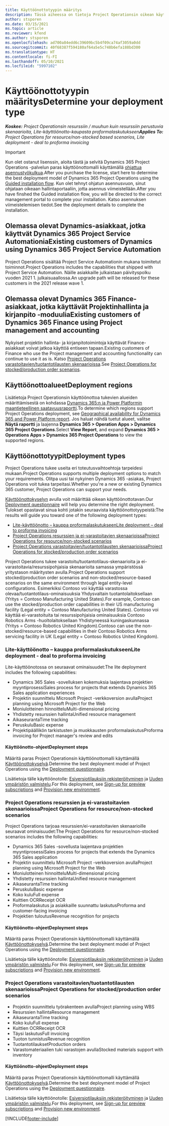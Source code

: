 ```yaml
---
title: Käyttöönottotyypin määritys
description: Tässä aiheessa on tietoja Project Operationsin oikean käyttöönottotyypin valinnasta omalle yrityksellesi.
author: stsporen
ms.date: 03/15/2021
ms.topic: article
ms.reviewer: kfend
ms.author: stsporen
ms.openlocfilehash: ad700a84edd6c39609bc5b4f09ca74af3059a0dd
ms.sourcegitcommit: 40f68387f594180af64a5e5c748b6efa188bd300
ms.translationtype: HT
ms.contentlocale: fi-FI
ms.lasthandoff: 05/10/2021
ms.locfileid: "5997102"
---
```

# <a name="determine-your-deployment-type"></a><span data-ttu-id="a670b-103">Käyttöönottotyypin määritys</span><span class="sxs-lookup"><span data-stu-id="a670b-103">Determine your deployment type</span></span>

<span data-ttu-id="a670b-104">_**Koskee:** Project Operationsin resurssiin / muuhun kuin resurssiin perustuvia skenaarioita, Lite-käyttöönotto-kaupasta proformalaskutukseen_</span><span class="sxs-lookup"><span data-stu-id="a670b-104">_**Applies To:** Project Operations for resource/non-stocked based scenarios, Lite deployment - deal to proforma invoicing_</span></span>

> [!IMPORTANT]
> <span data-ttu-id="a670b-105">Kun olet ostanut lisenssin, aloita tästä ja selvitä Dynamics 365 Project Operations -palvelun paras käyttöönottomalli käyttämällä  [ohjattua asennustyökulkua](https://aka.ms/provisionprojectoperations).</span><span class="sxs-lookup"><span data-stu-id="a670b-105">After you purchase the license, start here to determine the best deployment model of Dynamics 365 Project Operations using the [Guided installation flow](https://aka.ms/provisionprojectoperations).</span></span>
> <span data-ttu-id="a670b-106">Kun olet tehnyt ohjatun asennusvuon, sinut ohjataan oikeaan hallintaportaaliin, jotta asennus viimeistellään.</span><span class="sxs-lookup"><span data-stu-id="a670b-106">After you have finshed the Guided installation flow, you will be directed to the correct management portal to complete your installation.</span></span> <span data-ttu-id="a670b-107">Katso asennuksen viimeistelemisen tiedot.</span><span class="sxs-lookup"><span data-stu-id="a670b-107">See the deployment details to complete the installation.</span></span>


## <a name="existing-customers-of-dynamics-using-dynamics-365-project-service-automation"></a><span data-ttu-id="a670b-108">Olemassa olevat Dynamics-asiakkaat, jotka käyttvät Dynamics 365 Project Service Automationia</span><span class="sxs-lookup"><span data-stu-id="a670b-108">Existing customers of Dynamics using Dynamics 365 Project Service Automation</span></span>
<span data-ttu-id="a670b-109">Project Operations sisältää Project Service Automationin mukana toimitetut toiminnot.</span><span class="sxs-lookup"><span data-stu-id="a670b-109">Project Operations includes the capabilities that shipped with Project Service Automation.</span></span> <span data-ttu-id="a670b-110">Näille asiakkaille julkaistaan päivityspolku vuoden 2021 1. julkaisuaallossa.</span><span class="sxs-lookup"><span data-stu-id="a670b-110">An upgrade path will be released for these customers in the 2021 release wave 1.</span></span>

## <a name="existing-customers-of-dynamics-365-finance-using-project-management-and-accounting"></a><span data-ttu-id="a670b-111">Olemassa olevat Dynamics 365 Finance-asiakkaat, jotka käyttävät Projektinhallinta ja kirjanpito -moduulia</span><span class="sxs-lookup"><span data-stu-id="a670b-111">Existing customers of Dynamics 365 Finance using Project management and accounting</span></span> 

<span data-ttu-id="a670b-112">Nykyiset projektin hallinta- ja kirjanpitotoimintoja käyttävät Finance-asiakkaat voivat jatkoa käyttöä entiseen tapaan.</span><span class="sxs-lookup"><span data-stu-id="a670b-112">Existing customers of Finance who use the Project management and accounting functionality can continue to use it as is.</span></span> <span data-ttu-id="a670b-113">Katso [Project Operations varastoitavien/tuotantotilausten skenaarioissa](#pma).</span><span class="sxs-lookup"><span data-stu-id="a670b-113">See [Project Operations for stocked/production order scenarios](#pma).</span></span>


## <a name="deployment-regions"></a><span data-ttu-id="a670b-114">Käyttöönottoalueet</span><span class="sxs-lookup"><span data-stu-id="a670b-114">Deployment regions</span></span>
<span data-ttu-id="a670b-115">Lisätietoja Project Operationsin käyttöönottoa tukevien alueiden määrittämisestä on kohdassa [Dynamics 365:n ja Power Platformin maantieteellinen saatavuusraportti](https://dynamics.microsoft.com/en-us/geographic-availability/).</span><span class="sxs-lookup"><span data-stu-id="a670b-115">To determine which regions support Project Operations deployment, see [Geographical availability for Dynamics 365 and Power Platform report](https://dynamics.microsoft.com/en-us/geographic-availability/).</span></span> <span data-ttu-id="a670b-116">Jos haluat nähdä tuetut alueet, valitse **Näytä raportti** ja laajenna **Dynamics 365 > Operation Apps > Dynamics 365 Project Operations**.</span><span class="sxs-lookup"><span data-stu-id="a670b-116">Select **View Report**, and expand **Dynamics 365 > Operations Apps > Dynamics 365 Project Operations** to view the supported regions.</span></span>

## <a name="deployment-types"></a><span data-ttu-id="a670b-117">Käyttöönottotyypit</span><span class="sxs-lookup"><span data-stu-id="a670b-117">Deployment types</span></span>
<span data-ttu-id="a670b-118">Project Operations tukee useita eri toteutusvaihtoehtoja tarpeidesi mukaan.</span><span class="sxs-lookup"><span data-stu-id="a670b-118">Project Operations supports multiple deployment options to match your requirements.</span></span> <span data-ttu-id="a670b-119">Olitpa uusi tai nykyinen Dynamics 365 -asiakas, Project Operations voit tukea tarpeitasi.</span><span class="sxs-lookup"><span data-stu-id="a670b-119">Whether you're a new or existing Dynamics 365 customer, Project Operations can support your needs.</span></span>

<span data-ttu-id="a670b-120">[Käyttöönottokyselyn](https://aka.ms/provisionprojectoperations) avulla voit määrittää oikean käyttöönottotavan.</span><span class="sxs-lookup"><span data-stu-id="a670b-120">Our [Deployment questionnaire](https://aka.ms/provisionprojectoperations) will help you determine the right deployment.</span></span> <span data-ttu-id="a670b-121">Tulokset opastavat sinua kohti jotakin seuraavista käyttöönottotyypeistä:</span><span class="sxs-lookup"><span data-stu-id="a670b-121">The results will guide you toward one of the following deployment types:</span></span>

- [<span data-ttu-id="a670b-122">Lite-käyttöönotto – kauppa proformalaskutukseen</span><span class="sxs-lookup"><span data-stu-id="a670b-122">Lite deployment – deal to proforma invoicing</span></span>](#lite)
- [<span data-ttu-id="a670b-123">Project Operations resurssien ja ei-varastoitavien skenaarioissa</span><span class="sxs-lookup"><span data-stu-id="a670b-123">Project Operations for resource/non-stocked scenarios</span></span>](#integrated)
- [<span data-ttu-id="a670b-124">Project Operations varastoitavien/tuotantotilausten skenaarioissa</span><span class="sxs-lookup"><span data-stu-id="a670b-124">Project Operations for stocked/production order scenarios</span></span>](#pma)

<span data-ttu-id="a670b-125">Project Operations tukee varastoitu/tuotantotilaus-skenaarioita ja ei-varastoitavia/resurssipohjaisia skenaarioita samassa ympäristössä yritystason määritysten avulla.</span><span class="sxs-lookup"><span data-stu-id="a670b-125">Project Operations support stocked/production order scenarios and non-stocked/resource-based scenarios on the same environment through legal entity-level configurations.</span></span> <span data-ttu-id="a670b-126">Esimerkiksi Contoso voi käyttää varastossa olevaa/tuotantotilaus-ominaisuuksia Yhdysvaltain tuotantolaitoksellaan (Yritys = Contoso Manufacturing United States).</span><span class="sxs-lookup"><span data-stu-id="a670b-126">For example, Contoso can use the stocked/production order capabilities in their US manufacturing facility (Legal entity = Contoso Manufacturing United States).</span></span> <span data-ttu-id="a670b-127">Contoso voi käyttää ei-varastoituita tai resurssipohjaisia ominaisuuksia Contoso Robotics Arms -huoltolaitoksellaan Yhdistyneessä kuningaskunnassa (Yritys = Contoso Robotics United Kingdom).</span><span class="sxs-lookup"><span data-stu-id="a670b-127">Contoso can use the non-stocked/resource-based capabilities in their Contoso Robotics Arms servicing facility in UK (Legal entity = Contoso Robotics United Kingdom).</span></span>

### <a name="lite-deployment---deal-to-proforma-invoicing"></a><a  name="lite"></a><span data-ttu-id="a670b-128">Lite-käyttöönotto – kauppa proformalaskutukseen</span><span class="sxs-lookup"><span data-stu-id="a670b-128">Lite deployment - deal to proforma invoicing</span></span>

<span data-ttu-id="a670b-129">Lite-käyttöönotossa on seuraavat ominaisuudet:</span><span class="sxs-lookup"><span data-stu-id="a670b-129">The lite deployment includes the following capabilities:</span></span>

- <span data-ttu-id="a670b-130">Dynamics 365 Sales -sovelluksen kokemuksia laajentava projektien myyntiprosessi</span><span class="sxs-lookup"><span data-stu-id="a670b-130">Sales process for projects that extends Dynamics 365 Sales application experiences</span></span>
- <span data-ttu-id="a670b-131">Projektin suunnittelu Microsoft Project -verkkoversion avulla</span><span class="sxs-lookup"><span data-stu-id="a670b-131">Project planning using Microsoft Project for the Web</span></span>
- <span data-ttu-id="a670b-132">Moniulotteinen hinnoittelu</span><span class="sxs-lookup"><span data-stu-id="a670b-132">Multi-dimensional pricing</span></span>
- <span data-ttu-id="a670b-133">Yhdistetty resurssien hallinta</span><span class="sxs-lookup"><span data-stu-id="a670b-133">Unified resource management</span></span>
- <span data-ttu-id="a670b-134">Aikaseuranta</span><span class="sxs-lookup"><span data-stu-id="a670b-134">Time tracking</span></span>
- <span data-ttu-id="a670b-135">Peruskulu</span><span class="sxs-lookup"><span data-stu-id="a670b-135">Basic expense</span></span>
- <span data-ttu-id="a670b-136">Projektipäällikön tarkistusten ja muokkausten proformalaskutus</span><span class="sxs-lookup"><span data-stu-id="a670b-136">Proforma invoicing for Project manager's review and edits</span></span> 

#### <a name="deployment-steps"></a><span data-ttu-id="a670b-137">Käyttöönotto-ohjeet</span><span class="sxs-lookup"><span data-stu-id="a670b-137">Deployment steps</span></span>
<span data-ttu-id="a670b-138">Määritä paras Project Operationsin käyttöönottomalli käyttämällä [Käyttöönottokyselyä](https://aka.ms/provisionprojectoperations).</span><span class="sxs-lookup"><span data-stu-id="a670b-138">Determine the best deployment model of Project Operations using the [Deployment questionnaire](https://aka.ms/provisionprojectoperations).</span></span>

<span data-ttu-id="a670b-139">Lisätietoja tälle käyttöönotolle: [Esiversiotilauksiin rekisteröityminen](lite-preview-subscription-sign-up.md) ja [Uuden ympäristön valmistelu](lite-deployment.md).</span><span class="sxs-lookup"><span data-stu-id="a670b-139">For this deployment, see [Sign-up for preview subscriptions](lite-preview-subscription-sign-up.md) and [Provision new environment](lite-deployment.md).</span></span> 


### <a name="project-operations-for-resourcenon-stocked-scenarios"></a><a name="integrated"></a><span data-ttu-id="a670b-140">Project Operations resurssien ja ei-varastoitavien skenaarioissa</span><span class="sxs-lookup"><span data-stu-id="a670b-140">Project Operations for resource/non-stocked scenarios</span></span>
<span data-ttu-id="a670b-141">Project Operations tarjoaa resurssien/ei-varastoitavien skenaarioille seuraavat ominaisuudet:</span><span class="sxs-lookup"><span data-stu-id="a670b-141">The Project Operations for resource/non-stocked scenarios includes the following capabilities:</span></span>
 
- <span data-ttu-id="a670b-142">Dynamics 365 Sales -sovellusta laajentava projektien myyntiprosessi</span><span class="sxs-lookup"><span data-stu-id="a670b-142">Sales process for projects that extends the Dynamics 365 Sales application</span></span>
- <span data-ttu-id="a670b-143">Projektin suunnittelu Microsoft Project -verkkoversion avulla</span><span class="sxs-lookup"><span data-stu-id="a670b-143">Project planning using Microsoft Project for the Web</span></span>
- <span data-ttu-id="a670b-144">Moniulotteinen hinnoittelu</span><span class="sxs-lookup"><span data-stu-id="a670b-144">Multi-dimensional pricing</span></span>
- <span data-ttu-id="a670b-145">Yhdistetty resurssien hallinta</span><span class="sxs-lookup"><span data-stu-id="a670b-145">Unified resource management</span></span>
- <span data-ttu-id="a670b-146">Aikaseuranta</span><span class="sxs-lookup"><span data-stu-id="a670b-146">Time tracking</span></span>
- <span data-ttu-id="a670b-147">Peruskulu</span><span class="sxs-lookup"><span data-stu-id="a670b-147">Basic expense</span></span>
- <span data-ttu-id="a670b-148">Koko kulu</span><span class="sxs-lookup"><span data-stu-id="a670b-148">Full expense</span></span>
- <span data-ttu-id="a670b-149">Kuittien OCR</span><span class="sxs-lookup"><span data-stu-id="a670b-149">Receipt OCR</span></span>
- <span data-ttu-id="a670b-150">Proformalaskutus ja asiakkaille suunnattu laskutus</span><span class="sxs-lookup"><span data-stu-id="a670b-150">Proforma and customer-facing invoicing</span></span> 
- <span data-ttu-id="a670b-151">Projektien tuloutus</span><span class="sxs-lookup"><span data-stu-id="a670b-151">Revenue recognition for projects</span></span>

#### <a name="deployment-steps"></a><span data-ttu-id="a670b-152">Käyttöönotto-ohjeet</span><span class="sxs-lookup"><span data-stu-id="a670b-152">Deployment steps</span></span>
<span data-ttu-id="a670b-153">Määritä paras Project Operationsin käyttöönottomalli käyttämällä [Käyttöönottokyselyä](https://aka.ms/provisionprojectoperations).</span><span class="sxs-lookup"><span data-stu-id="a670b-153">Determine the best deployment model of Project Operations using the [Deployment questionnaire](https://aka.ms/provisionprojectoperations).</span></span>

<span data-ttu-id="a670b-154">Lisätietoja tälle käyttöönotolle: [Esiversiotilauksiin rekisteröityminen](resource-sign-up-preview-subscription.md) ja [Uuden ympäristön valmistelu](resource-provision-new-environment.md).</span><span class="sxs-lookup"><span data-stu-id="a670b-154">For this deployment, see [Sign-up for preview subscriptions](resource-sign-up-preview-subscription.md) and [Provision new environment](resource-provision-new-environment.md).</span></span> 


### <a name="project-operations-for-stockedproduction-order-scenarios"></a><a name="pma"></a><span data-ttu-id="a670b-155">Project Operations varastoitavien/tuotantotilausten skenaarioissa</span><span class="sxs-lookup"><span data-stu-id="a670b-155">Project Operations for stocked/production order scenarios</span></span>

- <span data-ttu-id="a670b-156">Projektin suunnittelu työrakenteen avulla</span><span class="sxs-lookup"><span data-stu-id="a670b-156">Project planning using WBS</span></span>
- <span data-ttu-id="a670b-157">Resurssien hallinta</span><span class="sxs-lookup"><span data-stu-id="a670b-157">Resource management</span></span>
- <span data-ttu-id="a670b-158">Aikaseuranta</span><span class="sxs-lookup"><span data-stu-id="a670b-158">Time tracking</span></span>
- <span data-ttu-id="a670b-159">Koko kulu</span><span class="sxs-lookup"><span data-stu-id="a670b-159">Full expense</span></span>
- <span data-ttu-id="a670b-160">Kuittien OCR</span><span class="sxs-lookup"><span data-stu-id="a670b-160">Receipt OCR</span></span>
- <span data-ttu-id="a670b-161">Täysi laskutus</span><span class="sxs-lookup"><span data-stu-id="a670b-161">Full invoicing</span></span>
- <span data-ttu-id="a670b-162">Tuoton tunnistus</span><span class="sxs-lookup"><span data-stu-id="a670b-162">Revenue recognition</span></span>
- <span data-ttu-id="a670b-163">Tuotantotilaukset</span><span class="sxs-lookup"><span data-stu-id="a670b-163">Production orders</span></span>
- <span data-ttu-id="a670b-164">Varastomateriaalien tuki varastojen avulla</span><span class="sxs-lookup"><span data-stu-id="a670b-164">Stocked materials support with inventory</span></span>

#### <a name="deployment-steps"></a><span data-ttu-id="a670b-165">Käyttöönotto-ohjeet</span><span class="sxs-lookup"><span data-stu-id="a670b-165">Deployment steps</span></span>
<span data-ttu-id="a670b-166">Määritä paras Project Operationsin käyttöönottomalli käyttämällä [Käyttöönottokyselyä](https://aka.ms/provisionprojectoperations).</span><span class="sxs-lookup"><span data-stu-id="a670b-166">Determine the best deployment model of Project Operations using the [Deployment questionnaire](https://aka.ms/provisionprojectoperations).</span></span>

<span data-ttu-id="a670b-167">Lisätietoja tälle käyttöönotolle: [Esiversiotilauksiin rekisteröityminen](/dynamics365/fin-ops-core/dev-itpro/dev-tools/sign-up-preview-subscription?toc=%2fdynamics365%2ffinance%2ftoc.json) ja [Uuden ympäristön valmistelu](/dynamics365/fin-ops-core/dev-itpro/deployment/deploy-demo-environment?toc=%2fdynamics365%2ffinance%2ftoc.json).</span><span class="sxs-lookup"><span data-stu-id="a670b-167">For this deployment, see [Sign-up for preview subscriptions](/dynamics365/fin-ops-core/dev-itpro/dev-tools/sign-up-preview-subscription?toc=%2fdynamics365%2ffinance%2ftoc.json) and [Provision new environment](/dynamics365/fin-ops-core/dev-itpro/deployment/deploy-demo-environment?toc=%2fdynamics365%2ffinance%2ftoc.json).</span></span> 



[!INCLUDE[footer-include](../includes/footer-banner.md)]